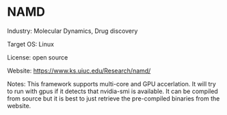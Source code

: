 # NAMD

Industry: Molecular Dynamics, Drug discovery

Target OS: Linux

License: open source

Website: https://www.ks.uiuc.edu/Research/namd/

Notes: This framework supports multi-core and GPU accerlation. It will try to run with gpus if it detects that nvidia-smi is available. It can be compiled from source but it is best to just retrieve the pre-compiled binaries from the website. 
